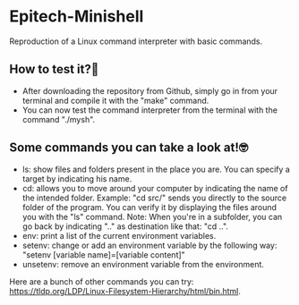 # Epitech-Minishell
Reproduction of a Linux command interpreter with basic commands.

## How to test it?🤔
- After downloading the repository from Github, simply go in from your
terminal and compile it with the "make" command.
- You can now test the command interpreter from the terminal with the command "./mysh".

## Some commands you can take a look at!🤓

- ls: show files and folders present in the place you are. You can specify a target by indicating his name.
- cd: allows you to move around your computer by indicating the name of the intended folder.
Example: "cd src/" sends you directly to the source folder of the program. You can verify it by displaying the files around you with the "ls" command.
Note: When you're in a subfolder, you can go back by indicating ".." as destination like that: "cd ..".
- env: print a list of the current environment variables.
- setenv: change or add an environment variable by the following way: "setenv [variable name]=[variable content]"
- unsetenv: remove an environment variable from the environment.

Here are a bunch of other commands you can try: https://tldp.org/LDP/Linux-Filesystem-Hierarchy/html/bin.html.
